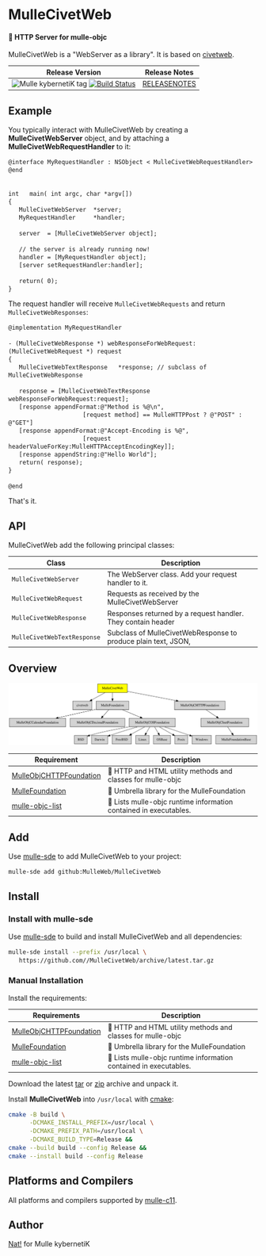 # MulleCivetWeb

#### 🦊 HTTP Server for mulle-objc


MulleCivetWeb is a "WebServer as a library". It is based on
[civetweb](//github.com/civetweb/civetweb).



| Release Version                                       | Release Notes
|-------------------------------------------------------|--------------
| ![Mulle kybernetiK tag](https://img.shields.io/github/tag//MulleCivetWeb.svg?branch=release) [![Build Status](https://github.com//MulleCivetWeb/workflows/CI/badge.svg?branch=release)](//github.com//MulleCivetWeb/actions)| [RELEASENOTES](RELEASENOTES.md) |





## Example

You typically interact with MulleCivetWeb by creating a
**MulleCivetWebServer** object, and by attaching a
**MulleCivetWebRequestHandler** to it:


``` objc
@interface MyRequestHandler : NSObject < MulleCivetWebRequestHandler>
@end


int   main( int argc, char *argv[])
{
   MulleCivetWebServer  *server;
   MyRequestHandler     *handler;

   server  = [MulleCivetWebServer object];

   // the server is already running now!
   handler = [MyRequestHandler object];
   [server setRequestHandler:handler];

   return( 0);
}
```

The request handler will receive `MulleCivetWebRequests` and return
`MulleCivetWebResponses`:

``` objc
@implementation MyRequestHandler

- (MulleCivetWebResponse *) webResponseForWebRequest:(MulleCivetWebRequest *) request
{
   MulleCivetWebTextResponse   *response; // subclass of MulleCivetWebResponse

   response = [MulleCivetWebTextResponse webResponseForWebRequest:request];
   [response appendFormat:@"Method is %@\n",
                     [request method] == MulleHTTPPost ? @"POST" : @"GET"]
   [response appendFormat:@"Accept-Encoding is %@",
                     [request headerValueForKey:MulleHTTPAcceptEncodingKey]];
   [response appendString:@"Hello World"];
   return( response);
}

@end
```

That's it.



## API

MulleCivetWeb add the following principal classes:

| Class                       | Description
|-----------------------------|-----------
| `MulleCivetWebServer`       | The WebServer class. Add your request handler to it.
| `MulleCivetWebRequest`      | Requests as received by the MulleCivetWebServer
| `MulleCivetWebResponse`     | Responses returned by a request handler. They contain header | information and the reponse content.
| `MulleCivetWebTextResponse` | Subclass of MulleCivetWebResponse to produce plain text, JSON, | HTML...




## Overview
![Overview](overview.dot.svg)

| Requirement                                  | Description
|----------------------------------------------|-----------------------
| [MulleObjCHTTPFoundation](https://github.com/MulleWeb/MulleObjCHTTPFoundation)             | 🎫 HTTP and HTML utility methods and classes for mulle-objc
| [MulleFoundation](https://github.com/MulleFoundation/MulleFoundation)             | 💍 Umbrella library for the MulleFoundation
| [mulle-objc-list](https://github.com/mulle-objc/mulle-objc-list)             | 📒 Lists mulle-objc runtime information contained in executables.


## Add

Use [mulle-sde](//github.com/mulle-sde) to add MulleCivetWeb to your project:

``` sh
mulle-sde add github:MulleWeb/MulleCivetWeb
```

## Install

### Install with mulle-sde

Use [mulle-sde](//github.com/mulle-sde) to build and install MulleCivetWeb and all dependencies:

``` sh
mulle-sde install --prefix /usr/local \
   https://github.com//MulleCivetWeb/archive/latest.tar.gz
```

### Manual Installation

Install the requirements:

| Requirements                                 | Description
|----------------------------------------------|-----------------------
| [MulleObjCHTTPFoundation](https://github.com/MulleWeb/MulleObjCHTTPFoundation)             | 🎫 HTTP and HTML utility methods and classes for mulle-objc
| [MulleFoundation](https://github.com/MulleFoundation/MulleFoundation)             | 💍 Umbrella library for the MulleFoundation
| [mulle-objc-list](https://github.com/mulle-objc/mulle-objc-list)             | 📒 Lists mulle-objc runtime information contained in executables.

Download the latest [tar](https://github.com/MulleWeb/MulleCivetWeb/archive/refs/tags/latest.tar.gz) or [zip](https://github.com/MulleWeb/MulleCivetWeb/archive/refs/tags/latest.zip) archive and unpack it.

Install **MulleCivetWeb** into `/usr/local` with [cmake](https://cmake.org):

``` sh
cmake -B build \
      -DCMAKE_INSTALL_PREFIX=/usr/local \
      -DCMAKE_PREFIX_PATH=/usr/local \
      -DCMAKE_BUILD_TYPE=Release &&
cmake --build build --config Release &&
cmake --install build --config Release
```

## Platforms and Compilers

All platforms and compilers supported by
[mulle-c11](//github.com/mulle-c/mulle-c11).


## Author

[Nat!](https://mulle-kybernetik.com/weblog) for Mulle kybernetiK

